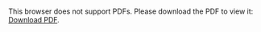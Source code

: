 <object data="christ-in-song/CIS1908pdfs/604.pdf" type="application/pdf" width="100%" height="1024px">
    <embed src="christ-in-song/CIS1908pdfs/604.pdf">
        <p>This browser does not support PDFs. Please download the PDF to view it: <a href="christ-in-song/CIS1908pdfs/604.pdf">Download PDF</a>.</p>
    </embed>
</object>
